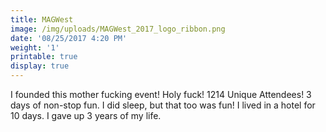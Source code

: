 ```yaml
---
title: MAGWest
image: /img/uploads/MAGWest_2017_logo_ribbon.png
date: '08/25/2017 4:20 PM'
weight: '1'
printable: true
display: true
---
```

I founded this mother fucking event! Holy fuck! 1214 Unique Attendees! 3 days of non-stop fun. I did sleep, but that too was fun! I lived in a hotel for 10 days. I gave up 3 years of my life.
